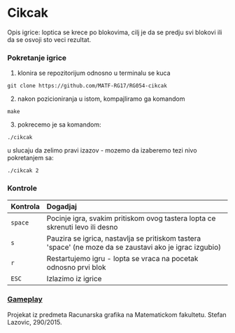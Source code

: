 # Cikcak

Opis igrice: loptica se krece po blokovima, cilj je da se predju svi blokovi ili da se osvoji sto veci rezultat.

### Pokretanje igrice

1. klonira se repozitorijum odnosno u terminalu se kuca 
```
git clone https://github.com/MATF-RG17/RG054-cikcak
```
2. nakon pozicioniranja u istom, kompajliramo ga komandom 
```
make
```
3. pokrecemo je sa komandom:
```
./cikcak
```
u slucaju da zelimo pravi izazov - mozemo da izaberemo tezi nivo pokretanjem sa:
```
./cikcak 2
```

### Kontrole
| **Kontrola** | **Dogadjaj** |
| :---  | :--- |
| `space` | Pocinje igra, svakim pritiskom ovog tastera lopta ce skrenuti levo ili desno |
| `s` | Pauzira se igrica, nastavlja se pritiskom tastera 'space' (ne moze da se zaustavi ako je igrac izgubio) |
| `r` | Restartujemo igru - lopta se vraca na pocetak odnosno prvi blok |
| `ESC` | Izlazimo iz igrice |

### [Gameplay](https://www.youtube.com/watch?v=gbsk3is-JLQ)

Projekat iz predmeta Racunarska grafika na Matematickom fakultetu.
Stefan Lazovic, 290/2015.

